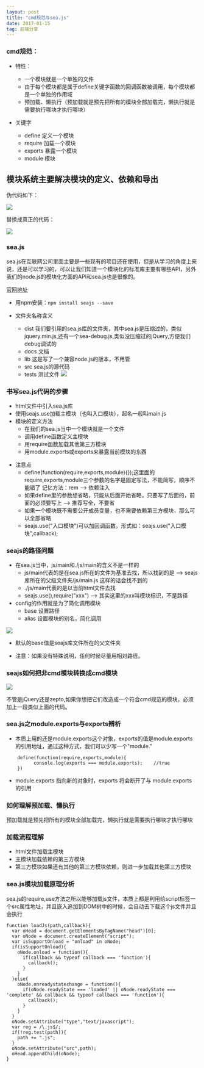 ```yaml
---
layout: post
title: "cmd规范与sea.js"
date: 2017-01-15 
tag: 前端分享 
---  
```


### cmd规范：
- 特性：
  + 一个模块就是一个单独的文件
  + 由于每个模块都是属于define关键字函数的回调函数被调用，每个模块都是一个单独的作用域
  + 预加载、懒执行（预加载就是预先把所有的模块全部加载完，懒执行就是需要执行哪块才执行哪块）

- 关键字
   + define	 定义一个模块
   + require 加载一个模块
   + exports 暴露一个模块
   + module	 模块


## 模块系统主要解决模块的定义、依赖和导出

伪代码如下：

![](/images/posts/node/wei.png)

替换成真正的代码：

![](/images/posts/node/true.png)

### sea.js

sea.js在互联网公司里面主要是一些现有的项目还在使用，但是从学习的角度上来说，还是可以学习的，可以让我们知道一个模块化的标准库主要有哪些API，另外我们的node.js的模块化方面的API和sea.js也是很像的。

[官网地址](http://seajs.org/docs/)

- 用npm安装：`npm install seajs --save`
 
- 文件夹名称含义
  + dist  我们要引用的sea.js库的文件夹，其中sea.js是压缩过的，类似jquery.min.js,还有一个sea-debug.js,类似没压缩过的jQuery,方便我们debug调试的
  + docs  文档
  + lib 这是写了一个兼容node.js的版本，不用管
  + src sea.js的源代码
  + tests 测试文件
![](/images/posts/node/sea.png)

 
### 书写sea.js代码的步骤
  + html文件中引入sea.js库
  + 使用seajs.use加载主模块（也叫入口模块），起名一般叫main.js
  + 模块的定义方法
     - 在我们的sea.js当中一个模块就是一个文件
     - 调用define函数定义主模块
     - 用require函数加载其他第三方模块
     - 用module.exports或exports来暴露当前模块的东西

- 注意点
  + define(function(require,exports,module){});这里面的require,exports,module三个参数的名字是固定写法，不能简写，顺序不能错了 记忆方法：rem --> 依赖注入
  + 如果define里的参数想省略，只能从后面开始省略，只要写了后面的，前面的必须要写上 --> 推荐写全，不要省
  + 如果一个模块既不需要公开成员变量，也不需要依赖第三方模块，那么可以全部省略
  + seajs.use("入口模块")可以加回调函数，形式如：seajs.use("入口模块",callback);

### seajs的路径问题
- 在sea.js当中，js/main和./js/main的含义不是一样的
  + js/main代表的是在sea.js所在的文件为基准去找，所以找到的是 --> seajs库所在的父级文件夹/js/main.js 这样的话会找不到的
  + ./js/main代表的是以当前html文件去找
  + seajs.use(),require("xxx") --> 其实这里的xxx叫模块标识，不是路径
- config的作用就是为了简化调用模块
  + base 设置路径
  + alias 设置模块的别名，简化调用

![](/images/posts/node/base.png)

- 默认的base值是seajs库文件所在的父文件夹

- 注意：如果没有特殊说明，任何时候尽量用相对路径。

### seajs如何把非cmd模块转换成cmd模块

![](/images/posts/node/transform.png)

不管是jQuery还是zepto,如果你想把它们改造成一个符合cmd规范的模块，必须加上一段类似上面的代码。

### sea.js之module.exports与exports辨析

- 本质上用的还是module.exports这个对象，exports的值是module.exports 的引用地址，通过这种方式，我们可以少写一个"module."

```
    define(function(require,exports,module){
          console.log(exports === module.exports);    //true
    })
``` 

- module.exports 指向新的对象时，exports 将会断开了与 module.exports 的引用


### 如何理解预加载、懒执行

预加载就是预先把所有的模块全部加载完，懒执行就是需要执行哪块才执行哪块


### 加载流程理解
- html文件加载主模块
- 主模块加载依赖的第三方模块
- 第三方模块如果还有其他的第三方模块依赖，则进一步加载其他第三方模块

### sea.js模块加载原理分析


sea.js的require,use方法之所以能够加载js文件，本质上都是利用给script标签一个src属性地址，并且嵌入追加到DOM树中的时候，会自动去下载这个js文件并且会执行

    function loadJs(path,callback){
      var oHead = document.getElementsByTagName("head")[0];
      var oNode = document.createElement("script");
      var isSupportOnload = "onload" in oNode;
      if(isSupportOnload){
        oNode.onload = function(){
          if(callback && typeof callback === 'function'){
            callback();
          }
        }
      }else{
        oNode.onreadystatechange = function(){
          if(oNode.readyState === 'loaded' || oNode.readyState === 'complete' && callback && typeof callback === 'function'){
            callback();
          }
        }
      }
      oNode.setAttribute("type","text/javascript");
      var reg = /\.js$/;
      if(!reg.test(path)){
        path += ".js";
      }
      oNode.setAttribute("src",path);
      oHead.appendChild(oNode);
    }
